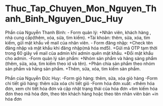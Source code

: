 # Thuc_Tap_Chuyen_Mon_Nguyen_Thanh_Binh_Nguyen_Duc_Huy
Phần của Nguyễn Thanh Bình:
	- Form quản lý: 
		+Nhân viên, khách hàng , nhà cung cấp(thêm, xóa, sửa, tìm kiếm).
		+Tài khoản: thêm, sửa, xóa, tìm kiếm, gửi mật khẩu về mail của nhân viên.
	- Form đăng nhập:
		+Check tên đăng nhập và mật khẩu khi đăng nhập(mã hóa md5).
		+Gửi mã OTP tạm thời trong 60 giây về mail của admin khi 
		admin quên mật khẩu.
		+Đổi mật khẩu cho admin.
	-Form quản lý sản phẩm:
		+Nhóm sản phẩm và hãng sảng phẩm (thêm, sửa, xóa, tìm kiếm theo id 
		và tên).
		+Phân chia sản phẩm theo nhóm sản phẩm và hãng sản phẩm.
		+Thêm, sửa, xóa, tìm kiếm sản phẩm.
	
Phần của Nguyễn Đức Huy:
	-Form giỏ hàng: thêm, sửa, xóa giỏ hàng
	-Form chi tiết giỏ hàng: thêm sửa xóa chi tiết giỏ
	-Form hóa đơn xuất: 
		+thêm hóa đơn, xem chi tiết hóa đơn và cập nhật trạng thái của hóa đơn
		+tìm kiếm hóa đơn theo mã hóa đơn, theo tên khách hàng hoặc theo tên nhân viên bán
		+in hóa đơn 		